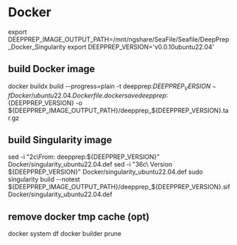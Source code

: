 # Docker
export DEEPPREP_IMAGE_OUTPUT_PATH=/mnt/ngshare/SeaFile/Seafile/DeepPrep_Docker_Singularity
export DEEPPREP_VERSION='v0.0.10ubuntu22.04'

## build Docker image
docker buildx build --progress=plain -t deepprep:${DEEPPREP_VERSION} -f Docker/ubuntu22.04.Dockerfile .
docker save deepprep:${DEEPPREP_VERSION} -o ${DEEPPREP_IMAGE_OUTPUT_PATH}/deepprep_${DEEPPREP_VERSION}.tar.gz

## build Singularity image
sed -i "2c\From: deepprep:${DEEPPREP_VERSION}" Docker/singularity_ubuntu22.04.def
sed -i "36c\    Version ${DEEPPREP_VERSION}" Docker/singularity_ubuntu22.04.def
sudo singularity build --notest ${DEEPPREP_IMAGE_OUTPUT_PATH}/deepprep_${DEEPPREP_VERSION}.sif Docker/singularity_ubuntu22.04.def

## remove docker tmp cache (opt)
docker system df
docker builder prune

